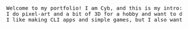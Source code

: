 <pre>
    Welcome to my portfolio! I am Cyb, and this is my intro:
    I do pixel-art and a bit of 3D for a hobby and want to developp things for a living (and fun? c:).
    I like making CLI apps and simple games, but I also want to get into GUI program and advanced game developpement.
</pre>